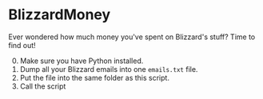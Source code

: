 # BlizzardMoney
Ever wondered how much money you've spent on Blizzard's stuff? Time to find out!

0. Make sure you have Python installed.
1. Dump all your Blizzard emails into one `emails.txt` file.
2. Put the file into the same folder as this script.
3. Call the script